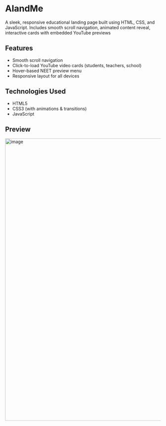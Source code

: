 # AIandMe
A sleek, responsive educational landing page built using HTML, CSS, and JavaScript. Includes smooth scroll navigation, animated content reveal, interactive cards with embedded YouTube previews
## Features
-  Smooth scroll navigation
-  Click-to-load YouTube video cards (students, teachers, school)
-  Hover-based NEET preview menu
-  Responsive layout for all devices

## Technologies Used
- HTML5  
- CSS3 (with animations & transitions)  
- JavaScript
## Preview
<img width="1918" height="915" alt="image" src="https://github.com/user-attachments/assets/ffd5973a-e997-4648-b6f9-6af486e8707e" />

